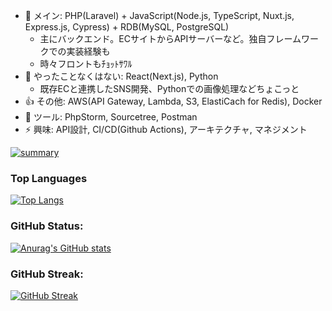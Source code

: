  - 💬 メイン: PHP(Laravel) + JavaScript(Node.js, TypeScript, Nuxt.js, Express.js, Cypress) + RDB(MySQL, PostgreSQL)
   - 主にバックエンド。ECサイトからAPIサーバーなど。独自フレームワークでの実装経験も
   - 時々フロントもﾁｮｯﾄｻﾜﾙ
 - 🤔 やったことなくはない: React(Next.js), Python
   - 既存ECと連携したSNS開発、Pythonでの画像処理などちょこっと
 - 👍 その他: AWS(API Gateway, Lambda, S3, ElastiCach for Redis), Docker
 - 🥰 ツール: PhpStorm, Sourcetree, Postman
 - ⚡ 興味: API設計, CI/CD(Github Actions), アーキテクチャ, マネジメント

[![summary](http://github-profile-summary-cards.vercel.app/api/cards/profile-details?username=A-238&theme=transparent)](https://github.com/vn7n24fzkq/github-profile-summary-cards)


### Top Languages
[![Top Langs](https://github-readme-stats.vercel.app/api/top-langs/?username=A-238&theme=tokyonight)](https://github.com/anuraghazra/github-readme-stats)

### GitHub Status:
[![Anurag's GitHub stats](https://github-readme-stats.vercel.app/api?username=A-238&theme=github_dark)](https://github.com/A-238/github-readme-stats)

### GitHub Streak:
[![GitHub Streak](http://github-readme-streak-stats.herokuapp.com?user=A-238&theme=windows-dark&hide_border=true&date_format=M%20j%5B%2C%20Y%5D)](https://git.io/streak-stats)
